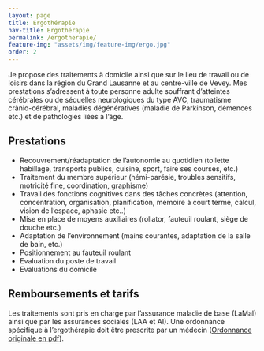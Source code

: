 ```yaml
---
layout: page
title: Ergothérapie
nav-title: Ergothérapie
permalink: /ergotherapie/
feature-img: "assets/img/feature-img/ergo.jpg"
order: 2
---
```


Je propose des traitements à domicile ainsi que sur le lieu de travail ou de loisirs dans la région du Grand Lausanne et au centre-ville de Vevey.
Mes prestations s’adressent à toute personne adulte souffrant d’atteintes cérébrales ou de séquelles neurologiques du type AVC, traumatisme crânio-cérébral, maladies dégénératives (maladie de Parkinson, démences etc.) et de pathologies liées à l’âge.

## Prestations

- Recouvrement/réadaptation de l’autonomie au quotidien (toilette habillage, transports publics, cuisine, sport, faire ses courses, etc.)
- Traitement du membre supérieur (hémi-parésie, troubles sensitifs, motricité fine, coordination, graphisme)
- Travail des fonctions cognitives dans des tâches concrètes (attention, concentration, organisation, planification, mémoire à court terme, calcul, vision de l’espace, aphasie etc..)
- Mise en place de moyens auxiliaires (rollator, fauteuil roulant, siège de douche etc.)
- Adaptation de l’environnement (mains courantes, adaptation de la salle de bain, etc.)
- Positionnement au fauteuil roulant
- Evaluation du poste de travail
- Evaluations du domicile


## Remboursements et tarifs

Les traitements sont pris en charge par l’assurance maladie de base (LaMal) ainsi que par les assurances sociales (LAA et AI). Une ordonnance spécifique à l’ergothérapie doit être prescrite par un médecin ([Ordonnance originale en pdf](/assets/Ordonnance_originale.pdf)).



